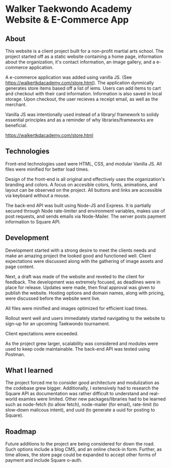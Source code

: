 # Walker Taekwondo Academy Website & E-Commerce App

## About
This website is a client project built for a non-profit martial arts school. The project started off as a static website containing a home page, information about the organization, it's contact information, an image gallery, and a e-commerce application.

A e-commerce application was added using vanilla JS. (See https://walkertkdacademy.com/store.html). The application dynmically generates store items based off a list of iems. Users can add items to cart and checkout with their card information. Information is also saved in local storage. Upon checkout, the user recieves a receipt email, as well as the merchant.

Vanilla JS was intentionally used instead of a library/ framework to solidy essential principles and as a reminder of why libraries/frameworks are beneficial.

https://walkertkdacademy.com/store.html

## Technologies

Front-end technologies used were HTML, CSS, and modular Vanilla JS. All files were minified for better load times.

Design of the front-end is all original and effectively uses the organization's branding and colors. A focus on accesible colors, fonts, animations, and layout can be observed on the project. All buttons and links are accessible via keyboard without a mouse.

The back-end API was built using Node-JS and Express. It is partially secured through Node rate-limiter and environment variables, makes use of post requests, and sends emails via Node-Mailer. The server posts payment information to Square API. 

## Development
Development started with a strong desire to meet the clients needs and make an amazing project the looked good and functioned well. Client expectations were discussed along with the gathering of image assets and page content. 

Next, a draft was made of the website and reveled to the client for feedback. The development was extremely focused, as deadlines were in place for release. Updates were made, then final approval was given to publish the website. Hosting options and domain names, along with pricing, were discussed before the website went live.

All files were minified and images optimized for efficient load times. 

Rollout went well and users immediately started navigating to the website to sign-up for an upcoming Taekwondo tournament. 

Client epectations were exceeded.

As the project grew larger, scalability was considered and modules were used to keep code maintainable. The back-end API was tested using Postman.

## What I learned
The project forced me to consider good architecture and modulization as the codebase grew bigger. Additionally, I extensively had to research the Square API as documentation was rather difficult to understand and real-world examles were limited. Other new packages/libraries had to be learned such as node-fetch (to allow fetch), node-mailer (for email), rate-limit (to slow-down malicous intent), and uuid (to generate a uuid for posting to Square). 

## Roadmap
Future additions to the project are being considered for down the road. Such options include a blog CMS, and an online check-in form. Further, as time allows, the store page could be expanded to accept other forms of payment and include Square o-auth. 


